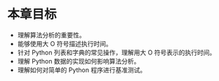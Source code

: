 # 本章目标

- 理解算法分析的重要性。 
- 能够使用大 O 符号描述执行时间。 
- 针对 Python 列表和字典的常见操作，理解用大 O 符号表示的执行时间。 
- 理解 Python 数据的实现如何影响算法分析。 
- 理解如何对简单的 Python 程序进行基准测试。 